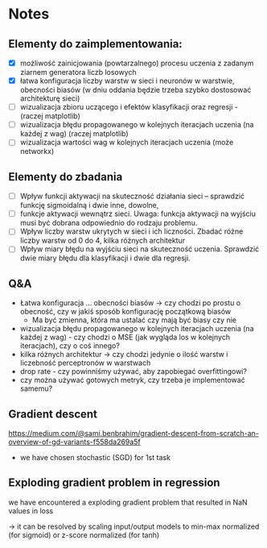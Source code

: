 # Notes

## Elementy do zaimplementowania:
- [x] możliwość zainicjowania (powtarzalnego) procesu uczenia z zadanym ziarnem generatora liczb losowych
- [x] łatwa konfiguracja liczby warstw w sieci i neuronów w warstwie, obecności biasów (w dniu oddania będzie trzeba szybko dostosować architekturę sieci)
- [ ] wizualizacja zbioru uczącego i efektów klasyfikacji oraz regresji - (raczej matplotlib)
- [ ] wizualizacja błędu propagowanego w kolejnych iteracjach uczenia (na każdej z wag) (raczej matplotlib)
- [ ] wizualizacja wartości wag w kolejnych iteracjach uczenia (może networkx)

## Elementy do zbadania
- [ ] Wpływ funkcji aktywacji na skuteczność działania sieci – sprawdzić funkcję sigmoidalną i dwie inne, dowolne,
- [ ] funkcje aktywacji wewnątrz sieci. Uwaga: funkcja aktywacji na wyjściu musi być dobrana odpowiednio do rodzaju problemu.
- [ ] Wpływ liczby warstw ukrytych w sieci i ich liczności. Zbadać różne liczby warstw od 0 do 4, kilka różnych architektur
- [ ] Wpływ miary błędu na wyjściu sieci na skuteczność uczenia. Sprawdzić dwie miary błędu dla klasyfikacji i dwie dla regresji.

## Q&A

- Łatwa konfiguracja ... obecności biasów -> czy chodzi po prostu o obecność, czy w jakiś sposób
   konfigurację początkową biasów
   - Ma być zmienna, która ma ustalać czy mają być biasy czy nie
- wizualizacja błędu propagowanego w kolejnych iteracjach uczenia (na każdej z wag) - czy chodzi o
   MSE (jak wygląda los w kolejnych iteracjach), czy o coś innego?
- kilka różnych architektur -> czy chodzi jedynie o ilość warstw i liczebność perceptronów w
   warstwach 
- drop rate - czy powinniśmy używać, aby zapobiegać overfittingowi? 
- czy można używać gotowych metryk, czy trzeba je implementować samemu?

## Gradient descent

https://medium.com/@sami.benbrahim/gradient-descent-from-scratch-an-overview-of-gd-variants-f558da269a5f

- we have chosen stochastic (SGD) for 1st task

## Exploding gradient problem in regression

we have encountered a exploding gradient problem that resulted in NaN values in loss

-> it can be resolved by scaling input/output models to min-max normalized (for sigmoid) or z-score normalized (for tanh)

